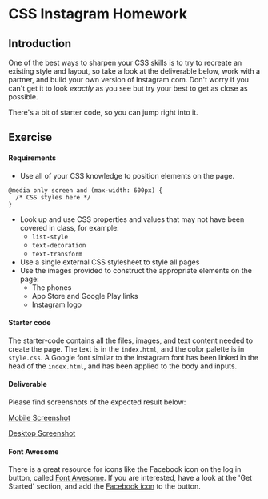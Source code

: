 
# CSS Instagram Homework

## Introduction

One of the best ways to sharpen your CSS skills is to try to recreate an existing style and layout, so take a look at the deliverable below, work with a partner, and build your own version of Instagram.com. Don't worry if you can't get it to look _exactly_ as you see but try your best to get as close as possible.

There's a bit of starter code, so you can jump right into it.

## Exercise

#### Requirements

- Use all of your CSS knowledge to position elements on the page.

```
@media only screen and (max-width: 600px) {
  /* CSS styles here */
}
```

- Look up and use CSS properties and values that may not have been covered in class, for example:
  - `list-style`
  - `text-decoration`
  - `text-transform`
- Use a single external CSS stylesheet to style all pages
- Use the images provided to construct the appropriate elements on the page:
  - The phones
  - App Store and Google Play links
  - Instagram logo


#### Starter code

The starter-code contains all the files, images, and text content needed to create the page. The text is in the `index.html`, and the color palette is in `style.css`. A Google font similar to the Instagram font has been linked in the head of the `index.html`, and has been applied to the body and inputs.

#### Deliverable

Please find screenshots of the expected result below:

[Mobile Screenshot](http://i.imgur.com/uWJV2rO.jpg)

[Desktop Screenshot](http://i.imgur.com/R2MRq3z.png)

#### Font Awesome

There is a great resource for icons like the Facebook icon on the log in button, called [Font Awesome](http://fontawesome.io/). If you are interested, have a look at the 'Get Started' section, and add the [Facebook icon](http://fontawesome.io/icon/facebook-official/) to the button.

